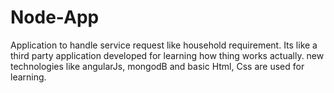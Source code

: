 # Node-App
Application to handle service request like household requirement.
Its like a third party application developed for learning how thing works actually.
new technologies like angularJs, mongodB and basic Html, Css are used for learning.
